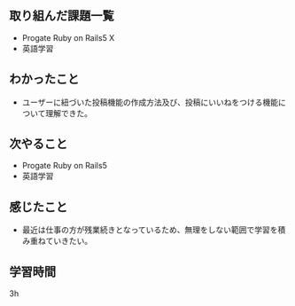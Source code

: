 ## 取り組んだ課題一覧
* Progate Ruby on Rails5 X
* 英語学習
## わかったこと
* ユーザーに紐づいた投稿機能の作成方法及び、投稿にいいねをつける機能について理解できた。
## 次やること
* Progate Ruby on Rails5
* 英語学習
## 感じたこと
* 最近は仕事の方が残業続きとなっているため、無理をしない範囲で学習を積み重ねていきたい。
## 学習時間
3h